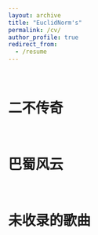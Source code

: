 ```yaml
---
layout: archive
title: "EuclidNorm's"
permalink: /cv/
author_profile: true
redirect_from:
  - /resume
---
```




<br/>

二不传奇
=========
<br/>


巴蜀风云
=========
<br/>


未收录的歌曲
=========
<br/>



